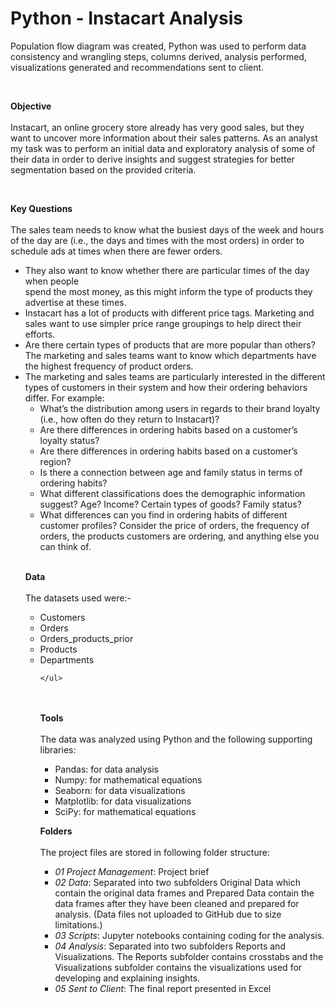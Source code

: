 # Python - Instacart Analysis

<p>
Population flow diagram was created, Python was used to perform data consistency and wrangling steps, columns derived, analysis performed, visualizations generated and recommendations sent to client.
</p>
<br>
<p>
<b>Objective</b> 
<br> <br>
Instacart, an online grocery store already has very good sales, but they want to uncover more information about their sales patterns. As an analyst my task was to perform an initial data and exploratory analysis of some of their data in order to derive insights and suggest strategies for better segmentation based on the provided criteria. 
</p>
<br>
<p>
<b>Key Questions</b>
<br><br>
The sales team needs to know what the busiest days of the week and hours of the day are (i.e., the days and times with the most orders) in order to schedule ads at times when there are fewer orders.
  <UL>
<li>They also want to know whether there are particular times of the day when people </li>
spend the most money, as this might inform the type of products they advertise at
these times.
<li>Instacart has a lot of products with different price tags. Marketing and sales want to
use simpler price range groupings to help direct their efforts.</li>
<li>Are there certain types of products that are more popular than others? The marketing
and sales teams want to know which departments have the highest frequency of
product orders.</li>
<li>The marketing and sales teams are particularly interested in the different types of
customers in their system and how their ordering behaviors differ. For example:
  <ul>
    <li>What’s the distribution among users in regards to their brand loyalty (i.e., how
often do they return to Instacart)?</li>
<li>Are there differences in ordering habits based on a customer’s loyalty status?</li>
<li>Are there differences in ordering habits based on a customer’s region?</li>
<li>Is there a connection between age and family status in terms of ordering habits?</li>
<li>What different classifications does the demographic information suggest? Age? 
  Income? Certain types of goods? Family status?</li>
<li>What differences can you find in ordering habits of different customer
profiles? Consider the price of orders, the frequency of orders, the products
customers are ordering, and anything else you can think of.</li>
  </UL>
  </p>
  <p>
<br>
<b>Data</b>
<br><br>
    The datasets used were:-
    <br>
    <ul>
      <li>Customers</li>
      <li>Orders</li>
      <li>Orders_products_prior</li>
      <li>Products</li>
      <li>Departments</li>
      
    </ul>
  </p>

  <p>
    <br><br>
    <b>Tools</b>
    <br><br>
    The data was analyzed using Python and the following supporting libraries:
    <br>
    <ul>
      <li>Pandas: for data analysis</li>
      <li>Numpy: for mathematical equations</li>
      <li>Seaborn: for data visualizations</li>
      <li>Matplotlib: for data visualizations</li>
      <li>SciPy: for mathematical equations</li>
    </ul>
   </p>
   <p>
     <b>Folders</b>
     <br><br>
     The project files are stored in following folder structure:
     <br>
     <ul>
       <li> <i>01 Project Management</i>: Project brief</li>
       <li><i>02 Data</i>: Separated into two subfolders Original Data which contain the original data frames and Prepared Data contain the data frames after they have been cleaned and prepared for analysis. (Data files not uploaded to GitHub due to size limitations.)</li>
       <li><i>03 Scripts</i>: Jupyter notebooks containing coding for the analysis.</li>
       <li><i>04 Analysis</i>: Separated into two subfolders Reports and Visualizations. The Reports subfolder contains crosstabs and the Visualizations subfolder contains the visualizations used for developing and explaining insights.</li>
       <li><i>05 Sent to Client</i>: The final report presented in Excel</li>
     </ul>
   </p>

